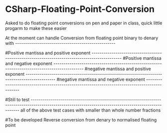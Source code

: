 # CSharp-Floating-Point-Conversion
Asked to do floating point conversions on pen and paper in class, quick little progarm to make these easier

At the moment can handle Conversion from floating point binary to denary with --------------------------------------------------

#Positive mantissa and positive exponent ---------------------------------------------------------------------------------------------
#Positive mantissa and negative exponent ---------------------------------------------------------------------------------------------
#negative mantissa and positive exponent ---------------------------------------------------------------------------------------------
#negative mantissa and negative exponent ---------------------------------------------------------------------------------------------


#Still to test ------------------------------------------------------------------------------------------------------------------------------------------------------
all of the above test cases with smaller than whole number fractions 



#To be developed
Reverse conversion from denary to normalised floating point
